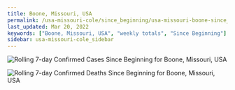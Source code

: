 ```yaml
---
title: Boone, Missouri, USA
permalink: /usa-missouri-cole/since_beginning/usa-missouri-boone-since_beginning.html
last_updated: Mar 20, 2022
keywords: ["Boone, Missouri, USA", "weekly totals", "Since Beginning"]
sidebar: usa-missouri-cole_sidebar
---
```


![Rolling 7-day Confirmed Cases Since Beginning for Boone, Missouri, USA](/covid_tracker/images/graphs/usa-missouri-boone-rolling_7_days_confirmed-since_beginning_graph.png)

![Rolling 7-day Confirmed Deaths Since Beginning for Boone, Missouri, USA](/covid_tracker/images/graphs/usa-missouri-boone-rolling_7_days_deaths-since_beginning_graph.png)
